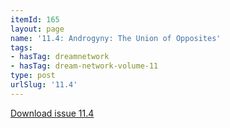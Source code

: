 ```yaml
---
itemId: 165
layout: page
name: '11.4: Androgyny: The Union of Opposites'
tags:
- hasTag: dreamnetwork
- hasTag: dream-network-volume-11
type: post
urlSlug: '11.4'
---
```

<a href="files/pdfs/Volume_11/11.4-Dream-Network_Volume-11_No-4.pdf" download="">Download issue 11.4</a>